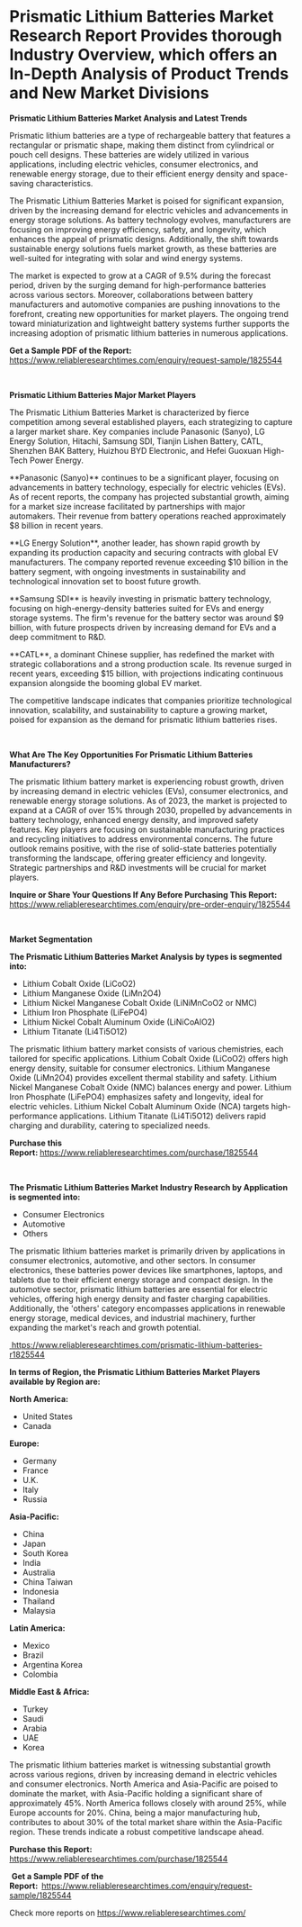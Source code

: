 <p><h1>Prismatic Lithium Batteries Market Research Report Provides thorough Industry Overview, which offers an In-Depth Analysis of Product Trends and New Market Divisions</h1></p><p><strong>Prismatic Lithium Batteries Market Analysis and Latest Trends</strong></p>
<p><p>Prismatic lithium batteries are a type of rechargeable battery that features a rectangular or prismatic shape, making them distinct from cylindrical or pouch cell designs. These batteries are widely utilized in various applications, including electric vehicles, consumer electronics, and renewable energy storage, due to their efficient energy density and space-saving characteristics. </p><p>The Prismatic Lithium Batteries Market is poised for significant expansion, driven by the increasing demand for electric vehicles and advancements in energy storage solutions. As battery technology evolves, manufacturers are focusing on improving energy efficiency, safety, and longevity, which enhances the appeal of prismatic designs. Additionally, the shift towards sustainable energy solutions fuels market growth, as these batteries are well-suited for integrating with solar and wind energy systems.</p><p>The market is expected to grow at a CAGR of 9.5% during the forecast period, driven by the surging demand for high-performance batteries across various sectors. Moreover, collaborations between battery manufacturers and automotive companies are pushing innovations to the forefront, creating new opportunities for market players. The ongoing trend toward miniaturization and lightweight battery systems further supports the increasing adoption of prismatic lithium batteries in numerous applications.</p></p>
<p><strong>Get a Sample PDF of the Report:&nbsp;</strong> <a href="https://www.reliableresearchtimes.com/enquiry/request-sample/1825544?utm_campaign=2006&utm_medium=2&utm_source=Github&utm_content=ia&utm_term=07042025&utm_id=prismatic-lithium-batteries">https://www.reliableresearchtimes.com/enquiry/request-sample/1825544</a></p>
<p>&nbsp;</p>
<p><strong>Prismatic Lithium Batteries Major Market Players</strong></p>
<p><p>The Prismatic Lithium Batteries Market is characterized by fierce competition among several established players, each strategizing to capture a larger market share. Key companies include Panasonic (Sanyo), LG Energy Solution, Hitachi, Samsung SDI, Tianjin Lishen Battery, CATL, Shenzhen BAK Battery, Huizhou BYD Electronic, and Hefei Guoxuan High-Tech Power Energy.</p><p>**Panasonic (Sanyo)** continues to be a significant player, focusing on advancements in battery technology, especially for electric vehicles (EVs). As of recent reports, the company has projected substantial growth, aiming for a market size increase facilitated by partnerships with major automakers. Their revenue from battery operations reached approximately $8 billion in recent years.</p><p>**LG Energy Solution**, another leader, has shown rapid growth by expanding its production capacity and securing contracts with global EV manufacturers. The company reported revenue exceeding $10 billion in the battery segment, with ongoing investments in sustainability and technological innovation set to boost future growth.</p><p>**Samsung SDI** is heavily investing in prismatic battery technology, focusing on high-energy-density batteries suited for EVs and energy storage systems. The firm's revenue for the battery sector was around $9 billion, with future prospects driven by increasing demand for EVs and a deep commitment to R&D.</p><p>**CATL**, a dominant Chinese supplier, has redefined the market with strategic collaborations and a strong production scale. Its revenue surged in recent years, exceeding $15 billion, with projections indicating continuous expansion alongside the booming global EV market.</p><p>The competitive landscape indicates that companies prioritize technological innovation, scalability, and sustainability to capture a growing market, poised for expansion as the demand for prismatic lithium batteries rises.</p></p>
<p>&nbsp;</p>
<p><strong>What Are The Key Opportunities For Prismatic Lithium Batteries Manufacturers?</strong></p>
<p><p>The prismatic lithium battery market is experiencing robust growth, driven by increasing demand in electric vehicles (EVs), consumer electronics, and renewable energy storage solutions. As of 2023, the market is projected to expand at a CAGR of over 15% through 2030, propelled by advancements in battery technology, enhanced energy density, and improved safety features. Key players are focusing on sustainable manufacturing practices and recycling initiatives to address environmental concerns. The future outlook remains positive, with the rise of solid-state batteries potentially transforming the landscape, offering greater efficiency and longevity. Strategic partnerships and R&D investments will be crucial for market players.</p></p>
<p><strong>Inquire or Share Your Questions If Any Before Purchasing This Report:</strong> <a href="https://www.reliableresearchtimes.com/enquiry/pre-order-enquiry/1825544?utm_campaign=2006&utm_medium=2&utm_source=Github&utm_content=ia&utm_term=07042025&utm_id=prismatic-lithium-batteries">https://www.reliableresearchtimes.com/enquiry/pre-order-enquiry/1825544</a></p>
<p>&nbsp;</p>
<p><strong>Market Segmentation</strong></p>
<p><strong>The Prismatic Lithium Batteries Market Analysis by types is segmented into:</strong></p>
<p><ul><li>Lithium Cobalt Oxide (LiCoO2)</li><li>Lithium Manganese Oxide (LiMn2O4)</li><li>Lithium Nickel Manganese Cobalt Oxide (LiNiMnCoO2 or NMC)</li><li>Lithium Iron Phosphate (LiFePO4)</li><li>Lithium Nickel Cobalt Aluminum Oxide (LiNiCoAlO2)</li><li>Lithium Titanate (Li4Ti5O12)</li></ul></p>
<p><p>The prismatic lithium battery market consists of various chemistries, each tailored for specific applications. Lithium Cobalt Oxide (LiCoO2) offers high energy density, suitable for consumer electronics. Lithium Manganese Oxide (LiMn2O4) provides excellent thermal stability and safety. Lithium Nickel Manganese Cobalt Oxide (NMC) balances energy and power. Lithium Iron Phosphate (LiFePO4) emphasizes safety and longevity, ideal for electric vehicles. Lithium Nickel Cobalt Aluminum Oxide (NCA) targets high-performance applications. Lithium Titanate (Li4Ti5O12) delivers rapid charging and durability, catering to specialized needs.</p></p>
<p><strong>Purchase this Report:&nbsp;</strong><a href="https://www.reliableresearchtimes.com/purchase/1825544?utm_campaign=2006&utm_medium=2&utm_source=Github&utm_content=ia&utm_term=07042025&utm_id=prismatic-lithium-batteries">https://www.reliableresearchtimes.com/purchase/1825544</a></p>
<p>&nbsp;</p>
<p><strong>The Prismatic Lithium Batteries Market Industry Research by Application is segmented into:</strong></p>
<p><ul><li>Consumer Electronics</li><li>Automotive</li><li>Others</li></ul></p>
<p><p>The prismatic lithium batteries market is primarily driven by applications in consumer electronics, automotive, and other sectors. In consumer electronics, these batteries power devices like smartphones, laptops, and tablets due to their efficient energy storage and compact design. In the automotive sector, prismatic lithium batteries are essential for electric vehicles, offering high energy density and faster charging capabilities. Additionally, the 'others' category encompasses applications in renewable energy storage, medical devices, and industrial machinery, further expanding the market's reach and growth potential.</p></p>
<p><a href="https://www.reliableresearchtimes.com/prismatic-lithium-batteries-r1825544?utm_campaign=2006&utm_medium=2&utm_source=Github&utm_content=ia&utm_term=07042025&utm_id=prismatic-lithium-batteries">&nbsp;https://www.reliableresearchtimes.com/prismatic-lithium-batteries-r1825544</a></p>
<p><strong>In terms of Region, the Prismatic Lithium Batteries Market Players available by Region are:</strong></p>
<p>
    <p> <strong> North America: </strong>
        <ul>
            <li>United States</li>
            <li>Canada</li>
        </ul>
        </p> 
    <p> <strong> Europe: </strong>
        <ul>
            <li>Germany</li>
            <li>France</li>
            <li>U.K.</li>
            <li>Italy</li>
            <li>Russia</li>
        </ul>
        </p> 
    <p> <strong> Asia-Pacific: </strong>
        <ul>
            <li>China</li>
            <li>Japan</li>
            <li>South Korea</li>
            <li>India</li>
            <li>Australia</li>
            <li>China Taiwan</li>
            <li>Indonesia</li>
            <li>Thailand</li>
            <li>Malaysia</li>
        </ul>
        </p> 
    <p> <strong> Latin America: </strong>
        <ul>
            <li>Mexico</li>
            <li>Brazil</li>
            <li>Argentina Korea</li>
            <li>Colombia</li>
        </ul>
        </p> 
    <p> <strong> Middle East & Africa: </strong>
        <ul>
            <li>Turkey</li>
            <li>Saudi</li>
            <li>Arabia</li>
            <li>UAE</li>
            <li>Korea</li>
        </ul>
    </p>
    </p>
<p><p>The prismatic lithium batteries market is witnessing substantial growth across various regions, driven by increasing demand in electric vehicles and consumer electronics. North America and Asia-Pacific are poised to dominate the market, with Asia-Pacific holding a significant share of approximately 45%. North America follows closely with around 25%, while Europe accounts for 20%. China, being a major manufacturing hub, contributes to about 30% of the total market share within the Asia-Pacific region. These trends indicate a robust competitive landscape ahead.</p></p>
<p><strong>Purchase this Report: </strong><a href="https://www.reliableresearchtimes.com/purchase/1825544?utm_campaign=2006&utm_medium=2&utm_source=Github&utm_content=ia&utm_term=07042025&utm_id=prismatic-lithium-batteries">https://www.reliableresearchtimes.com/purchase/1825544</a></p>
<p>&nbsp;<strong>Get a Sample PDF of the Report:&nbsp;&nbsp;</strong><a href="https://www.reliableresearchtimes.com/enquiry/request-sample/1825544?utm_campaign=2006&utm_medium=2&utm_source=Github&utm_content=ia&utm_term=07042025&utm_id=prismatic-lithium-batteries">https://www.reliableresearchtimes.com/enquiry/request-sample/1825544</a></p>
<p><strong></strong></p>
<p>Check more reports on <a href="https://www.reliableresearchtimes.com/?utm_campaign=2006&utm_medium=2&utm_source=Github&utm_content=ia&utm_term=07042025&utm_id=prismatic-lithium-batteries">https://www.reliableresearchtimes.com/</a></p>